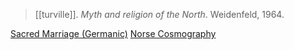 > [[turville]]. *Myth and religion of the North*. Weidenfeld, 1964.
 
[Sacred Marriage (Germanic)](sacred-marriage-germanic.md)
[Norse Cosmography](norse-cosmography.md)